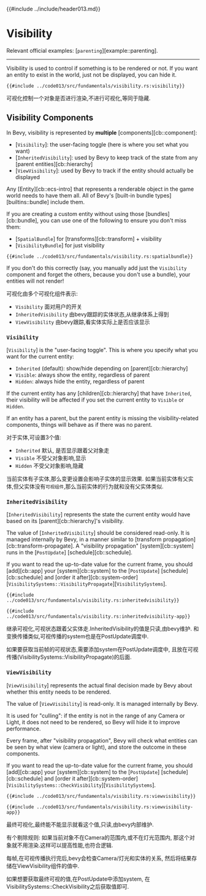 {{#include ../include/header013.md}}

# Visibility

Relevant official examples:
[`parenting`][example::parenting].

---

Visibility is used to control if something is to be rendered or not. If you
want an entity to exist in the world, just not be displayed, you can hide it.

```rust,no_run,noplayground
{{#include ../code013/src/fundamentals/visibility.rs:visibility}}
```

可视化控制一个对象是否进行渲染,不进行可视化,等同于隐藏.

## Visibility Components

In Bevy, visibility is represented by **multiple** [components][cb::component]:
 - [`Visibility`]: the user-facing toggle (here is where you set what you want)
 - [`InheritedVisibility`]: used by Bevy to keep track of the state from any [parent entities][cb::hierarchy]
 - [`ViewVisibility`]: used by Bevy to track if the entity should actually be displayed

Any [Entity][cb::ecs-intro] that represents a renderable object in
the game world needs to have them all. All of Bevy's [built-in bundle
types][builtins::bundle] include them.

If you are creating a custom entity without using those [bundles][cb::bundle],
you can use one of the following to ensure you don't miss them:
 - [`SpatialBundle`] for [transforms][cb::transform] + visibility
 - [`VisibilityBundle`] for just visibility

```rust,no_run,noplayground
{{#include ../code013/src/fundamentals/visibility.rs:spatialbundle}}
```

If you don't do this correctly (say, you manually add just the `Visibility`
component and forget the others, because you don't use a bundle), your entities
will not render!

可视化由多个可视化组件表示:
 - `Visibility` 面对用户的开关
 - `InheritedVisibility` 由bevy跟踪的实体状态,从继承体系上得到
 - `ViewVisibility` 由bevy跟踪,看实体实际上是否应该显示

### `Visibility`

[`Visibility`] is the "user-facing toggle". This is where you specify what you
want for the current entity:
 - `Inherited` (default): show/hide depending on [parent][cb::hierarchy]
 - `Visible`: always show the entity, regardless of parent
 - `Hidden`: always hide the entity, regardless of parent

If the current entity has any [children][cb::hierarchy] that have `Inherited`,
their visibility will be affected if you set the current entity to `Visible`
or `Hidden`.

If an entity has a parent, but the parent entity is missing the
visibility-related components, things will behave as if there was no parent.

对于实体,可设置3个值:
 - `Inherited` 默认, 是否显示跟着父对象走
 - `Visible` 不受父对象影响,显示
 - `Hidden` 不受父对象影响,隐藏

当前实体有子实体,那么变更设置会影响子实体的显示效果.
如果当前实体有父实体,但父实体没有`可视组件`,那么当前实体的行为就和没有父实体类似.

### `InheritedVisibility`

[`InheritedVisibility`] represents the state the current entity would have based
on its [parent][cb::hierarchy]'s visibility.

The value of [`InheritedVisibility`] should be considered read-only. It is
managed internally by Bevy, in a manner similar to [transform
propagation][cb::transform-propagate]. A "visibility propagation"
[system][cb::system] runs in the [`PostUpdate`] [schedule][cb::schedule].

If you want to read the up-to-date value for the current frame, you should
[add][cb::app] your [system][cb::system] to the [`PostUpdate`]
[schedule][cb::schedule] and [order it after][cb::system-order]
[`VisibilitySystems::VisibilityPropagate`][`VisibilitySystems`].

```rust,no_run,noplayground
{{#include ../code013/src/fundamentals/visibility.rs:inheritedvisibility}}
```
```rust,no_run,noplayground
{{#include ../code013/src/fundamentals/visibility.rs:inheritedvisibility-app}}
```

继承可视化,可视状态跟着父实体走.InheritedVisibility的值是只读,由bevy维护.
和变换传播类似,可视传播的system也是在PostUpdate调度中.

如果要获取当前帧的可视状态,需要添加system在PostUpdate调度中,
且放在可视传播(VisibilitySystems::VisibilityPropagate)的后面.

### `ViewVisibility`

[`ViewVisibility`] represents the actual final decision made by Bevy about
whether this entity needs to be rendered.

The value of [`ViewVisibility`] is read-only. It is managed internally by Bevy.

It is used for "culling": if the entity is not in the range of
any Camera or Light, it does not need to be rendered, so Bevy will hide it
to improve performance.

Every frame, after "visibility propagation", Bevy will check what entities
can be seen by what view (camera or light), and store the outcome in these
components.

If you want to read the up-to-date value for the current frame, you should
[add][cb::app] your [system][cb::system] to the [`PostUpdate`]
[schedule][cb::schedule] and [order it after][cb::system-order]
[`VisibilitySystems::CheckVisibility`][`VisibilitySystems`].

```rust,no_run,noplayground
{{#include ../code013/src/fundamentals/visibility.rs:viewvisibility}}
```
```rust,no_run,noplayground
{{#include ../code013/src/fundamentals/visibility.rs:viewvisibility-app}}
```

最终可视化,最终能不能显示就看这个值,只读,由bevy内部维护.

有个剔除规则: 如果当前对象不在Camera的范围内,或不在灯光范围内,
那这个对象就不用渲染.这样可以提高性能,也符合逻辑.

每帧,在可视传播执行完后,bevy会检查Camera/灯光和实体的关系,
然后将结果存储在ViewVisibility组件的值中.

如果想要获取最终可视的值,在PostUpdate中添加system,
在VisibilitySystems::CheckVisibility之后获取值即可.
